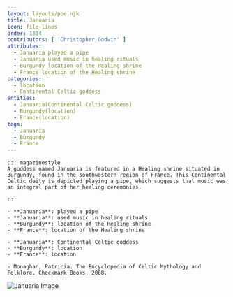 ```yaml
---
layout: layouts/pce.njk
title: Januaria
icon: file-lines
order: 1334
contributors: [ 'Christopher Godwin' ]
attributes:
  - Januaria played a pipe
  - Januaria used music in healing rituals
  - Burgundy location of the Healing shrine
  - France location of the Healing shrine
categories:
  - location
  - Continental Celtic goddess
entities:
  - Januaria(Continental Celtic goddess)
  - Burgundy(location)
  - France(location)
tags:
  - Januaria
  - Burgundy
  - France
---
```

``` tab [group1:Info]
::: magazinestyle
A goddess named Januaria is featured in a Healing shrine situated in Burgundy, found in the southwestern region of France. This Continental Celtic deity is depicted playing a pipe, which suggests that music was an integral part of her healing ceremonies.

:::
```
``` tab [group1:Attributes]
- **Januaria**: played a pipe
- **Januaria**: used music in healing rituals
- **Burgundy**: location of the Healing shrine
- **France**: location of the Healing shrine
```
``` tab [group1:Entities]
- **Januaria**: Continental Celtic goddess
- **Burgundy**: location
- **France**: location
```
``` tab [group1:Sources]
- Monaghan, Patricia. The Encyclopedia of Celtic Mythology and Folklore. Checkmark Books, 2008.
```
![Januaria Image](['https://upload.wikimedia.org/wikipedia/commons/thumb/b/b7/MinasGerais_Municip_Januaria.svg/1200px-MinasGerais_Municip_Januaria.svg.png'])
